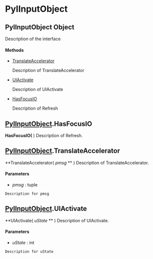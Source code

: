 # PyIInputObject

## PyIInputObject Object

Description of the interface

#### Methods


  - [TranslateAccelerator](PyIInputObject.md#pyiinputobjecttranslateaccelerator)

    Description of TranslateAccelerator&nbsp;

  - [UIActivate](PyIInputObject.md#pyiinputobjectuiactivate)

    Description of UIActivate&nbsp;

  - [HasFocusIO](PyIInputObject.md#pyiinputobjecthasfocusio)

    Description of Refresh&nbsp;

## [PyIInputObject](#pyiinputobject)\.HasFocusIO

 **HasFocusIO\(** \)
Description of Refresh\.

## [PyIInputObject](#pyiinputobject)\.TranslateAccelerator

 **TranslateAccelerator\( *pmsg* ** \)
Description of TranslateAccelerator\.

#### Parameters


  -  *pmsg* : tuple

    Description for pmsg

## [PyIInputObject](#pyiinputobject)\.UIActivate

 **UIActivate\( *uState* ** \)
Description of UIActivate\.

#### Parameters


  -  *uState* : int

    Description for uState